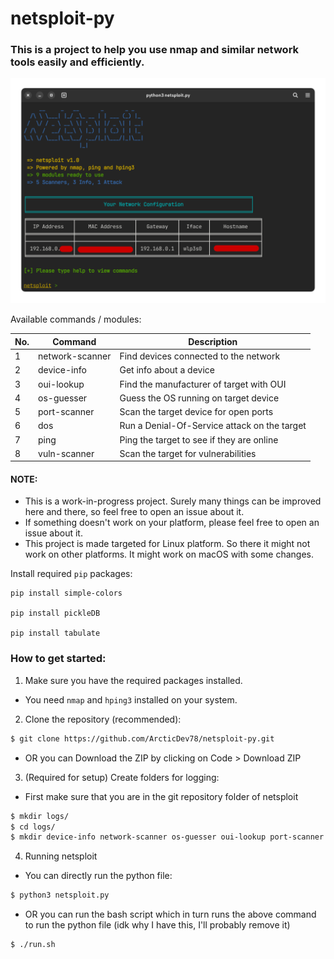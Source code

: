# netsploit-py
### This is a project to help you use nmap and similar network tools easily and efficiently.

![Screenshot](screenshot.png)

Available commands / modules:

| No. | Command | Description |
| --- | --- | --- |
| 1 | network-scanner | Find devices connected to the network |
| 2 | device-info | Get info about a device |
| 3 | oui-lookup | Find the manufacturer of target with OUI |
| 4 | os-guesser | Guess the OS running on target device |
| 5 | port-scanner | Scan the target device for open ports |
| 6 | dos | Run a Denial-Of-Service attack on the target |
| 7 | ping | Ping the target to see if they are online |
| 8 | vuln-scanner | Scan the target for vulnerabilities |

#### NOTE:
- This is a work-in-progress project. Surely many things can be improved here and there, so feel free to open an issue about it.
- If something doesn't work on your platform, please feel free to open an issue about it.
- This project is made targeted for Linux platform. So there it might not work on other platforms. It might work on macOS with some changes.

Install required `pip` packages:

```
pip install simple-colors

pip install pickleDB

pip install tabulate
```

### How to get started:

1. Make sure you have the required packages installed.
- You need `nmap` and `hping3` installed on your system.

2. Clone the repository (recommended):
```sh
$ git clone https://github.com/ArcticDev78/netsploit-py.git
```
- OR you can Download the ZIP by clicking on Code > Download ZIP

3. (Required for setup) Create folders for logging:
- First make sure that you are in the git repository folder of netsploit
```sh
$ mkdir logs/
$ cd logs/
$ mkdir device-info network-scanner os-guesser oui-lookup port-scanner vuln-scanner
```

4. Running netsploit
- You can directly run the python file:
```sh
$ python3 netsploit.py
```
- OR you can run the bash script which in turn runs the above command to run the python file (idk why I have this, I'll probably remove it)
```sh
$ ./run.sh
```